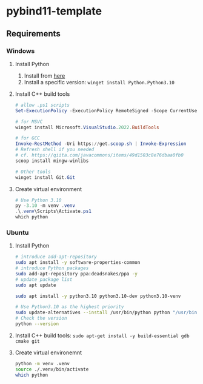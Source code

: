 # pybind11-template

## Requirements

### Windows

1. Install Python
   1. Install from [here](https://pythonlinks.python.jp/en/index.html)
   2. Install a specific version: `winget install Python.Python3.10`
2. Install C++ build tools

    ```powershell
    # allow .ps1 scripts
    Set-ExecutionPolicy -ExecutionPolicy RemoteSigned -Scope CurrentUser

    # for MSVC
    winget install Microsoft.VisualStudio.2022.BuildTools

    # for GCC
    Invoke-RestMethod -Uri https://get.scoop.sh | Invoke-Expression
    # Refresh shell if you needed
    # cf. https://qiita.com/javacommons/items/49d1503c8e76dbaa0fb0
    scoop install mingw-winlibs

    # Other tools
    winget install Git.Git
    ```

3. Create virtual environment

    ```powershell
    # Use Python 3.10
    py -3.10 -m venv .venv
    .\.venv\Scripts\Activate.ps1
    which python
    ```

### Ubuntu

1. Install Python

    ```bash
    # introduce add-apt-repository
    sudo apt install -y software-properties-common
    # introduce Python packages
    sudo add-apt-repository ppa:deadsnakes/ppa -y
    # update package list
    sudo apt update 

    sudo apt install -y python3.10 python3.10-dev python3.10-venv   

    # Use Python3.10 as the highest priority
    sudo update-alternatives --install /usr/bin/python python "/usr/bin/python3.10" 1
    # Check the version
    python --version
    ```

2. Install C++ build tools: `sudo apt-get install -y build-essential gdb cmake git`
3. Create virtual environemnt

    ```bash
    python -m venv .venv
    source ./.venv/bin/activate
    which python
    ```
